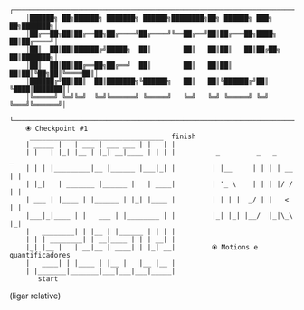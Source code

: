         ┌──────────────────────────────────────────────────────────────────────────┐
        │██████╗ ██╗██████╗ ███████╗ ██████╗████████╗██╗ ██████╗ ███╗   ██╗███████╗│
        │██╔══██╗██║██╔══██╗██╔════╝██╔════╝╚══██╔══╝██║██╔═══██╗████╗  ██║██╔════╝│
        │██║  ██║██║██████╔╝█████╗  ██║        ██║   ██║██║   ██║██╔██╗ ██║███████╗│
        │██║  ██║██║██╔══██╗██╔══╝  ██║        ██║   ██║██║   ██║██║╚██╗██║╚════██║│
        │██████╔╝██║██║  ██║███████╗╚██████╗   ██║   ██║╚██████╔╝██║ ╚████║███████║│
        │╚═════╝ ╚═╝╚═╝  ╚═╝╚══════╝ ╚═════╝   ╚═╝   ╚═╝ ╚═════╝ ╚═╝  ╚═══╝╚══════╝│
        └──────────────────────────────────────────────────────────────────────────┘
        ⦿ Checkpoint #1
         _________________________________  finish 
        | _____ |   | ___ | ___ ___ | |   | |      
        | |   | |_| |__ | |_| __|____ | | | |          _         _   _      _   
        | | | |_________|__ |______ |___|_| |         | |__     | | | | __ | |  
        | |_|   | _______ |______ |   | ____|         | '_ \    | | | |/ / | |  
        | ___ | |____ | |______ | |_| |____ |         | | | |  _/ | |   <  | |  
        |___|_|____ | |   ___ | |________ | |         |_| |_| |__/  |_|\_\ |_|  
        |   ________| | |__ | |______ | | | |                                   
        | | | ________| | __|____ | | | __| |        
        |_| |__ |   | __|__ | ____| | |_| __|         ⦿ Motions e quantificadores
        |   ____| | |____ | |__ |   |__ |__ |
        | |_______|_______|___|___|___|_____|
           start                             

(ligar relative)
